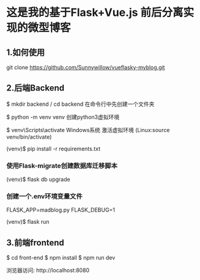
# 这是我的基于Flask+Vue.js 前后分离实现的微型博客

## 1.如何使用
git clone https://github.com/Sunnywillow/vueflasky-myblog.git

## 2.后端Backend
$ mkdir backend / cd backend  在命令行中先创建一个文件夹

$ python -m venv venv  创建python3虚拟环境

$ venv\Scripts\activate Windows系统 激活虚拟环境 (Linux:source venv/bin/activate)

(venv)$ pip install -r requirements.txt

### 使用Flask-migrate创建数据库迁移脚本

(venv)$ flask db upgrade

### 创建一个.env环境变量文件

FLASK_APP=madblog.py
FLASK_DEBUG=1

(venv)$ flask run

## 3.前端frontend
$ cd front-end
$ npm install
$ npm run dev

浏览器访问: http://localhost:8080

